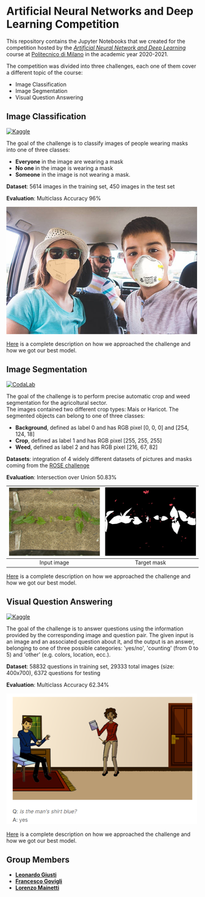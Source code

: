# Artificial Neural Networks and Deep Learning Competition

This repository contains the Jupyter Notebooks that we created for the competition hosted by the [*Artificial Neural Network and Deep Learning*](http://chrome.ws.dei.polimi.it/index.php?title=Artificial_Neural_Networks_and_Deep_Learning) course at [Politecnico di Milano](https://www.polimi.it/) in the academic year 2020-2021.

The competition was divided into three challenges, each one of them cover a different topic of the course:
- Image Classification
- Image Segmentation
- Visual Question Answering

## Image Classification
[![Kaggle](https://img.shields.io/badge/open-kaggle-blue)](https://www.kaggle.com/c/artificial-neural-networks-and-deep-learning-2020/overview)

The goal of the challenge is to classify images of people wearing masks into one of three classes:
- **Everyone** in the image are wearing a mask
- **No one** in the image is wearing a mask
- **Someone** in the image is not wearing a mask.

**Dataset**: 5614 images in the training set, 450 images in the test set

**Evaluation**: Multiclass Accuracy 96%

<img src="assets/challenge1.jpg" width="500"/>

[Here](https://github.com/LorenzoMainetti/artificial-neural-networks-and-deep-learning-challenges-2020-2021/blob/main/1%20-%20Image%20Classification/ANN%20Challenge%201.pdf) is a complete description on how we approached the challenge and how we got our best model.

## Image Segmentation
[![CodaLab](https://img.shields.io/badge/open-CodaLab-green)](https://competitions.codalab.org/competitions/27176)

The goal of the challenge is to perform precise automatic crop and weed segmentation for the agricoltural sector.\
The images contained two different crop types: Mais or Haricot.
The segmented objects can belong to one of three classes:
- **Background**, defined as label 0 and has RGB pixel [0, 0, 0] and [254, 124, 18]
- **Crop**, defined as label 1 and has RGB pixel [255, 255, 255]
- **Weed**, defined as label 2 and has RGB pixel [216, 67, 82]

**Datasets**: integration of 4 widely different datasets of pictures and masks coming from the [ROSE challenge](http://challenge-rose.fr/en/home/)

**Evaluation**: Intersection over Union 50.83%

| <img src="assets/challenge2.jpg" width="400"/> | <img src="assets/challenge2_mask.jpg" width="400"/> |
|:---:|:---:| 
| Input image | Target mask |

[Here](https://github.com/LorenzoMainetti/artificial-neural-networks-and-deep-learning-challenges-2020-2021/blob/main/2%20-%20Image%20Segmentation/ANN%20Challenge%202_Final.pdf) is a complete description on how we approached the challenge and how we got our best model.

## Visual Question Answering
[![Kaggle](https://img.shields.io/badge/open-kaggle-blue)](https://www.kaggle.com/c/anndl-2020-vqa/overview)

The goal of the challenge is to answer questions using the information provided by the corresponding image and question pair. The given input is an image and an associated question about it, and the output is an answer, belonging to one of three possible categories: 'yes/no', 'counting' (from 0 to 5) and 'other' (e.g. colors, location, ecc.).

**Dataset**: 58832 questions in training set, 29333 total images (size: 400x700), 6372 questions for testing

**Evaluation**: Multiclass Accuracy 62.34%

<img src="assets/challenge3.jpg" width="500"/>

[Here](https://github.com/LorenzoMainetti/artificial-neural-networks-and-deep-learning-challenges-2020-2021/blob/main/3%20-%20Visual%20Question%20Answering/ANN%20Challenge%203.pdf) is a complete description on how we approached the challenge and how we got our best model.

## Group Members
- [__Leonardo Giusti__](https://github.com/giusti-leo)
- [__Francesco Govigli__](https://github.com/FrancescoGovigli)
- [__Lorenzo Mainetti__](https://github.com/LorenzoMainetti)

